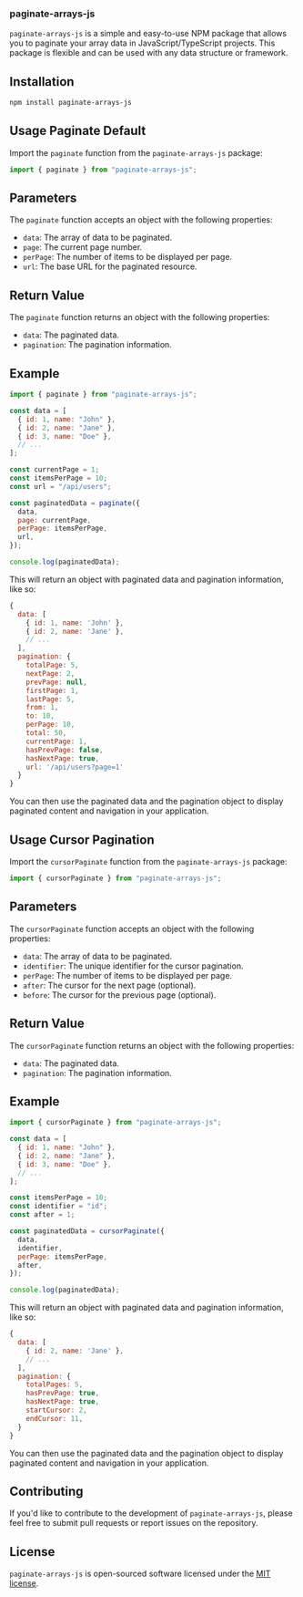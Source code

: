 ### paginate-arrays-js

`paginate-arrays-js` is a simple and easy-to-use NPM package that allows you to paginate your
array data in JavaScript/TypeScript projects. This package is flexible and can be used
with any data structure or framework.

## Installation

```bash
npm install paginate-arrays-js
```

## Usage Paginate Default

Import the `paginate` function from the `paginate-arrays-js` package:

```javascript
import { paginate } from "paginate-arrays-js";
```

## Parameters

The `paginate` function accepts an object with the following properties:

- `data`: The array of data to be paginated.
- `page`: The current page number.
- `perPage`: The number of items to be displayed per page.
- `url`: The base URL for the paginated resource.

## Return Value

The `paginate` function returns an object with the following properties:

- `data`: The paginated data.
- `pagination`: The pagination information.

## Example

```javascript
import { paginate } from "paginate-arrays-js";

const data = [
  { id: 1, name: "John" },
  { id: 2, name: "Jane" },
  { id: 3, name: "Doe" },
  // ...
];

const currentPage = 1;
const itemsPerPage = 10;
const url = "/api/users";

const paginatedData = paginate({
  data,
  page: currentPage,
  perPage: itemsPerPage,
  url,
});

console.log(paginatedData);
```

This will return an object with paginated data and pagination information, like so:

```javascript
{
  data: [
    { id: 1, name: 'John' },
    { id: 2, name: 'Jane' },
    // ...
  ],
  pagination: {
    totalPage: 5,
    nextPage: 2,
    prevPage: null,
    firstPage: 1,
    lastPage: 5,
    from: 1,
    to: 10,
    perPage: 10,
    total: 50,
    currentPage: 1,
    hasPrevPage: false,
    hasNextPage: true,
    url: '/api/users?page=1'
  }
}
```

You can then use the paginated data and the pagination object to display paginated content and
navigation in your application.

## Usage Cursor Pagination

Import the `cursorPaginate` function from the `paginate-arrays-js` package:

```javascript
import { cursorPaginate } from "paginate-arrays-js";
```

## Parameters

The `cursorPaginate` function accepts an object with the following properties:

- `data`: The array of data to be paginated.
- `identifier`: The unique identifier for the cursor pagination.
- `perPage`: The number of items to be displayed per page.
- `after`: The cursor for the next page (optional).
- `before`: The cursor for the previous page (optional).

## Return Value

The `cursorPaginate` function returns an object with the following properties:

- `data`: The paginated data.
- `pagination`: The pagination information.

## Example

```javascript
import { cursorPaginate } from "paginate-arrays-js";

const data = [
  { id: 1, name: "John" },
  { id: 2, name: "Jane" },
  { id: 3, name: "Doe" },
  // ...
];

const itemsPerPage = 10;
const identifier = "id";
const after = 1;

const paginatedData = cursorPaginate({
  data,
  identifier,
  perPage: itemsPerPage,
  after,
});

console.log(paginatedData);
```

This will return an object with paginated data and pagination information, like so:

```javascript
{
  data: [
    { id: 2, name: 'Jane' },
    // ...
  ],
  pagination: {
    totalPages: 5,
    hasPrevPage: true,
    hasNextPage: true,
    startCursor: 2,
    endCursor: 11,
  }
}
```

You can then use the paginated data and the pagination object to display paginated content and
navigation in your application.

## Contributing

If you'd like to contribute to the development of `paginate-arrays-js`, please feel free to submit
pull requests or report issues on the repository.

## License

`paginate-arrays-js` is open-sourced software licensed under the [MIT license](https://opensource.org/licenses/MIT).
